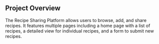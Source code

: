 ## Project Overview

The Recipe Sharing Platform allows users to browse, add, and share recipes. It features multiple pages including a home page with a list of recipes, a detailed view for individual recipes, and a form to submit new recipes.